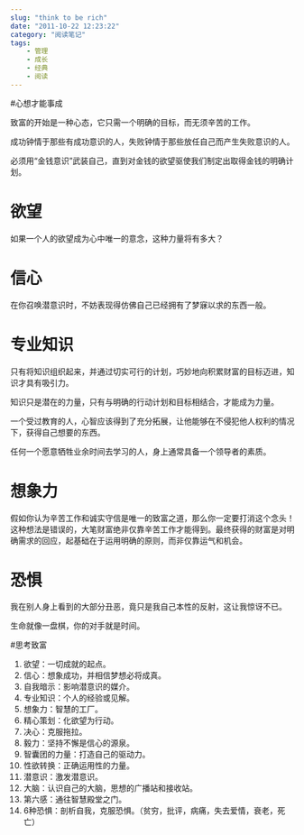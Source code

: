 ```yaml
---
slug: "think to be rich"
date: "2011-10-22 12:23:22"
category: "阅读笔记"
tags:
    - 管理
    - 成长
    - 经典
    - 阅读
---
```

#心想才能事成

致富的开始是一种心态，它只需一个明确的目标，而无须辛苦的工作。

成功钟情于那些有成功意识的人，失败钟情于那些放任自己而产生失败意识的人。

必须用“金钱意识”武装自己，直到对金钱的欲望驱使我们制定出取得金钱的明确计划。

# 欲望

如果一个人的欲望成为心中唯一的意念，这种力量将有多大？

# 信心

在你召唤潜意识时，不妨表现得仿佛自己已经拥有了梦寐以求的东西一般。

# 专业知识

只有将知识组织起来，并通过切实可行的计划，巧妙地向积累财富的目标迈进，知识才具有吸引力。

知识只是潜在的力量，只有与明确的行动计划和目标相结合，才能成为力量。

一个受过教育的人，心智应该得到了充分拓展，让他能够在不侵犯他人权利的情况下，获得自己想要的东西。

任何一个愿意牺牲业余时间去学习的人，身上通常具备一个领导者的素质。

# 想象力

假如你认为辛苦工作和诚实守信是唯一的致富之道，那么你一定要打消这个念头！这种想法是错误的，大笔财富绝非仅靠辛苦工作才能得到。最终获得的财富是对明确需求的回应，起基础在于运用明确的原则，而非仅靠运气和机会。

# 恐惧

我在别人身上看到的大部分丑恶，竟只是我自己本性的反射，这让我惊讶不已。

生命就像一盘棋，你的对手就是时间。

#思考致富

1. 欲望：一切成就的起点。
2. 信心：想象成功，并相信梦想必将成真。
3. 自我暗示：影响潜意识的媒介。
4. 专业知识：个人的经验或见解。
5. 想象力：智慧的工厂。
6. 精心策划：化欲望为行动。
7. 决心：克服拖拉。
8. 毅力：坚持不懈是信心的源泉。
9. 智囊团的力量：打造自己的驱动力。
10. 性欲转换：正确运用性的力量。
11. 潜意识：激发潜意识。
12. 大脑：认识自己的大脑，思想的广播站和接收站。
13. 第六感：通往智慧殿堂之门。
14. 6种恐惧：剖析自我，克服恐惧。（贫穷，批评，病痛，失去爱情，衰老，死亡）

